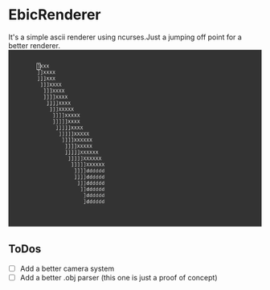 # EbicRenderer
It's a simple ascii renderer using ncurses.Just a jumping off point for a better renderer.
![sample_cube](simple_cube.png)

## ToDos
- [ ] Add a better camera system
- [ ] Add a better .obj parser (this one is just a proof of concept)
